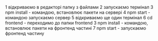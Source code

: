 1 відкриваємо в редакторі папку з файлами
2 запускаємо термінал
3 npm install - командою, встановлює пакети на сервері
4 npm start - командою запускаємо сервер
5 відкриваємо ще один термінал
6 cd frontend - переходимо до папки frontend
3 npm install - командою, встановлює пакети на фронтенд частині
7 npm start - запускаємо фронтенд частину
